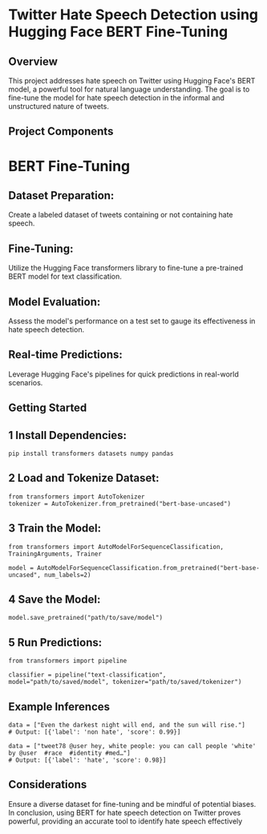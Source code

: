 # Twitter Hate Speech Detection using Hugging Face BERT Fine-Tuning

## Overview

This project addresses hate speech on Twitter using Hugging Face's BERT model, a powerful tool for natural language understanding. The goal is to fine-tune the model for hate speech detection in the informal and unstructured nature of tweets.

## Project Components

# BERT Fine-Tuning
## Dataset Preparation: 

Create a labeled dataset of tweets containing or not containing hate speech.
## Fine-Tuning:

Utilize the Hugging Face transformers library to fine-tune a pre-trained BERT model for text classification.
## Model Evaluation: 

Assess the model's performance on a test set to gauge its effectiveness in hate speech detection.
## Real-time Predictions: 

Leverage Hugging Face's pipelines for quick predictions in real-world scenarios.

## Getting Started

## 1 Install Dependencies:
    pip install transformers datasets numpy pandas
## 2 Load and Tokenize Dataset:
    from transformers import AutoTokenizer
    tokenizer = AutoTokenizer.from_pretrained("bert-base-uncased")
## 3 Train the Model: 
    from transformers import AutoModelForSequenceClassification, TrainingArguments, Trainer
    
    model = AutoModelForSequenceClassification.from_pretrained("bert-base-uncased", num_labels=2) 
## 4 Save the Model:
    model.save_pretrained("path/to/save/model")
    
## 5 Run Predictions:
    from transformers import pipeline
    
    classifier = pipeline("text-classification", model="path/to/saved/model", tokenizer="path/to/saved/tokenizer")

## Example Inferences
    data = ["Even the darkest night will end, and the sun will rise."]
    # Output: [{'label': 'non hate', 'score': 0.99}]
    
    data = ["tweet78 @user hey, white people: you can call people 'white' by @user  #race  #identity #med…"]
    # Output: [{'label': 'hate', 'score': 0.98}]

## Considerations

Ensure a diverse dataset for fine-tuning and be mindful of potential biases. In conclusion, using BERT for hate speech detection on Twitter proves powerful, providing an accurate tool to identify hate speech effectively
